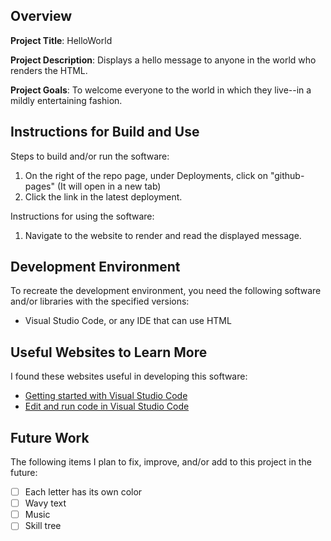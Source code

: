 ## Overview

**Project Title**: HelloWorld

**Project Description**: Displays a hello message to anyone in the world who renders the HTML.

<!-- runs this program. -->

**Project Goals**: To welcome everyone to the world in which they live--in a mildly entertaining fashion.

## Instructions for Build and Use

Steps to build and/or run the software:

1. On the right of the repo page, under Deployments, click on "github-pages" (It will open in a new tab)
2. Click the link in the latest deployment.

Instructions for using the software:

1. Navigate to the website to render and read the displayed message.

## Development Environment

To recreate the development environment, you need the following software and/or libraries with the specified versions:

- Visual Studio Code, or any IDE that can use HTML

## Useful Websites to Learn More

I found these websites useful in developing this software:

- [Getting started with Visual Studio Code](https://code.visualstudio.com/docs/introvideos/basics)
- [Edit and run code in Visual Studio Code](https://code.visualstudio.com/docs/introvideos/codeediting)

## Future Work

The following items I plan to fix, improve, and/or add to this project in the future:

- [ ] Each letter has its own color
- [ ] Wavy text
- [ ] Music
- [ ] Skill tree
